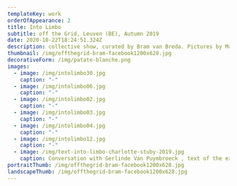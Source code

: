 ```yaml
---
templateKey: work
orderOfAppearance: 2
title: Into Limbo
subtitle: off the Grid, Leuven (BE), Autumn 2019
date: 2020-10-22T18:24:51.324Z
description: collective show, curated by Bram van Breda. Pictures by Matthijs van der Burgt
thumbnail: /img/offthegrid-bram-facebook1200x628.jpg
decorativeForm: /img/patate-blanche.png
images:
  - image: /img/intolimbo30.jpg
    caption: "-"
  - image: /img/intolimbo06.jpg
    caption: "-"
  - image: /img/intolimbo02.jpg
    caption: "-"
  - image: /img/intolimbo03.jpg
    caption: "-"
  - image: /img/intolimbo04.jpg
    caption: "-"
  - image: /img/intolimbo12.jpg
    caption: "-"
  - image: /img/text-into-limbo-charlotte-stuby-2019.jpg
    caption: Conversation with Gerlinde Van Puymbroeck , text of the exhibition
portraitThumb: /img/offthegrid-bram-facebook1200x628.jpg
landscapeThumb: /img/offthegrid-bram-facebook1200x628.jpg
---
```

